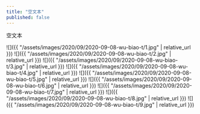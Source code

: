 ```yaml
---
title: "空文本"
published: false
---
```

空文本



![]({{ "/assets/images/2020/09/2020-09-08-wu-biao-t/1.jpg" | relative_url }})
![]({{ "/assets/images/2020/09/2020-09-08-wu-biao-t/2.jpg" | relative_url }})
![]({{ "/assets/images/2020/09/2020-09-08-wu-biao-t/3.jpg" | relative_url }})
![]({{ "/assets/images/2020/09/2020-09-08-wu-biao-t/4.jpg" | relative_url }})
![]({{ "/assets/images/2020/09/2020-09-08-wu-biao-t/5.jpg" | relative_url }})
![]({{ "/assets/images/2020/09/2020-09-08-wu-biao-t/6.jpg" | relative_url }})
![]({{ "/assets/images/2020/09/2020-09-08-wu-biao-t/7.jpg" | relative_url }})
![]({{ "/assets/images/2020/09/2020-09-08-wu-biao-t/8.jpg" | relative_url }})
![]({{ "/assets/images/2020/09/2020-09-08-wu-biao-t/9.jpg" | relative_url }})
